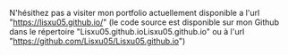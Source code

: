 N'hésithez pas a visiter mon portfolio actuellement disponible a l'url "https://lisxu05.github.io/"
(le code source est disponible sur mon Github dans le répertoire "Lisxu05.github.ioLisxu05.github.io" ou à l'url "https://github.com/Lisxu05/Lisxu05.github.io")
